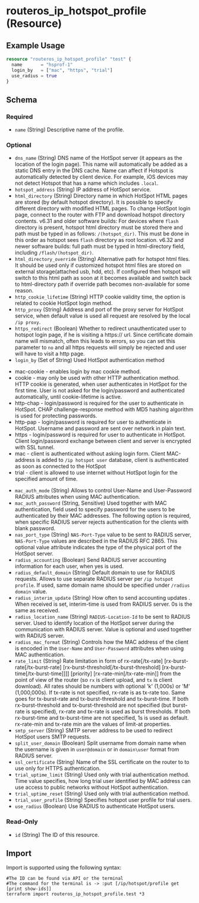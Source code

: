 # routeros_ip_hotspot_profile (Resource)


## Example Usage
```terraform
resource "routeros_ip_hotspot_profile" "test" {
  name       = "hsprof-1"
  login_by   = ["mac", "https", "trial"]
  use_radius = true
}
```

<!-- schema generated by tfplugindocs -->
## Schema

### Required

- `name` (String) Descriptive name of the profile.

### Optional

- `dns_name` (String) DNS name of the HotSpot server (it appears as the location of the login page). This name will automatically be added as a static DNS entry in the DNS cache. Name can affect if Hotspot is automatically detected by client device. For example, iOS devices may not detect Hotspot that has a name which includes `.local`.
- `hotspot_address` (String) IP address of HotSpot service.
- `html_directory` (String) Directory name in which HotSpot HTML pages are stored (by default hotspot directory). It is possible to specify different directory with modified HTML pages. To change HotSpot login page, connect to the router with FTP and download hotspot directory contents. v6.31 and older software builds: For devices where `flash` directory is present, hotspot html directory must be stored there and path must be typed in as follows: `/(hotspot_dir)`. This must be done in this order as hotspot sees `flash` directory as root location. v6.32 and newer software builds: full path must be typed in html-directory field, including `/flash/(hotspot_dir)`.
- `html_directory_override` (String) Alternative path for hotspot html files. It should be used only if customized hotspot html files are stored on external storage(attached usb, hdd, etc). If configured then hotspot will switch to this html path as soon at it becomes available and switch back to html-directory path if override path becomes non-available for some reason.
- `http_cookie_lifetime` (String) HTTP cookie validity time, the option is related to cookie HotSpot login method.
- `http_proxy` (String) Address and port of the proxy server for HotSpot service, when default value is used all request are resolved by the local `/ip proxy`.
- `https_redirect` (Boolean) Whether to redirect unauthenticated user to hotspot login page, if he is visiting a https:// url. Since certificate domain name will mismatch, often this leads to errors, so you can set this parameter to `no` and all https requests will simply be rejected and user will have to visit a http page.
- `login_by` (Set of String) Used HotSpot authentication method
* mac-cookie - enables login by mac cookie method.
* cookie - may only be used with other HTTP authentication method. HTTP cookie is generated, when user authenticates in HotSpot for the first time. User is not asked for the login/password and authenticated automatically, until cookie-lifetime is active.
* http-chap - login/password is required for the user to authenticate in HotSpot. CHAP challenge-response method with MD5 hashing algorithm is used for protecting passwords. 
* http-pap - login/password is required for user to authenticate in HotSpot. Username and password are sent over network in plain text.
* https - login/password is required for user to authenticate in HotSpot. Client login/password exchange between client and server is encrypted with SSL tunnel.
* mac - client is authenticated without asking login form. Client MAC-address is added to `/ip hotspot user` database, client is authenticated as soon as connected to the HotSpot
* trial - client is allowed to use internet without HotSpot login for the specified amount of time.
- `mac_auth_mode` (String) Allows to control User-Name and User-Password RADIUS attributes when using MAC authentication.
- `mac_auth_password` (String, Sensitive) Used together with MAC authentication, field used to specify password for the users to be authenticated by their MAC addresses. The following option is required, when specific RADIUS server rejects authentication for the clients with blank password.
- `nas_port_type` (String) `NAS-Port-Type` value to be sent to RADIUS server, `NAS-Port-Type` values are described in the RADIUS RFC 2865. This optional value attribute indicates the type of the physical port of the HotSpot server.
- `radius_accounting` (Boolean) Send RADIUS server accounting information for each user, when yes is used.
- `radius_default_domain` (String) Default domain to use for RADIUS requests. Allows to use separate RADIUS server per `/ip hotspot profile`. If used, same domain name should be specified under `/radius domain` value.
- `radius_interim_update` (String) How often to send accounting updates . When received is set, interim-time is used from RADIUS server. 0s is the same as received.
- `radius_location_name` (String) `RADIUS-Location-Id` to be sent to RADIUS server. Used to identify location of the HotSpot server during the communication with RADIUS server. Value is optional and used together with RADIUS server.
- `radius_mac_format` (String) Controls how the MAC address of the client is encoded in the `User-Name` and `User-Password` attributes when using MAC authentication.
- `rate_limit` (String) Rate limitation in form of rx-rate[/tx-rate] [rx-burst-rate[/tx-burst-rate] [rx-burst-threshold[/tx-burst-threshold] [rx-burst-time[/tx-burst-time]]]] [priority] [rx-rate-min[/tx-rate-min]] from the point of view of the router (so `rx` is client upload, and `tx` is client download). All rates should be numbers with optional 'k' (1,000s) or 'M' (1,000,000s). If tx-rate is not specified, rx-rate is as tx-rate too. Same goes for tx-burst-rate and tx-burst-threshold and tx-burst-time. If both rx-burst-threshold and tx-burst-threshold are not specified (but burst-rate is specified), rx-rate and tx-rate is used as burst thresholds. If both rx-burst-time and tx-burst-time are not specified, 1s is used as default. rx-rate-min and tx-rate min are the values of limit-at properties.
- `smtp_server` (String) SMTP server address to be used to redirect HotSpot users SMTP requests.
- `split_user_domain` (Boolean) Split username from domain name when the username is given in `user@domain` or in `domain\user` format from RADIUS server.
- `ssl_certificate` (String) Name of the SSL certificate on the router to to use only for HTTPS authentication.
- `trial_uptime_limit` (String) Used only with trial authentication method. Time value specifies, how long trial user identified by MAC address can use access to public networks without HotSpot authentication.
- `trial_uptime_reset` (String) Used only with trial authentication method.
- `trial_user_profile` (String) Specifies hotspot user profile for trial users.
- `use_radius` (Boolean) Use RADIUS to authenticate HotSpot users.

### Read-Only

- `id` (String) The ID of this resource.

## Import
Import is supported using the following syntax:
```shell
#The ID can be found via API or the terminal
#The command for the terminal is -> :put [/ip/hotspot/profile get [print show-ids]]
terraform import routeros_ip_hotspot_profile.test *3
```
